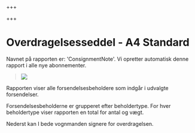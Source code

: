 +++

+++
# Overdragelsesseddel - A4 Standard

Navnet på rapporten er: 'ConsignmentNote'. Vi opretter automatisk denne rapport i alle nye abonnementer.

> ![](https://thetis-ims-reports.s3.eu-west-1.amazonaws.com/examples/ConsignmentNote-1.png)

Rapporten viser alle forsendelsesbeholdere som indgår i udvalgte forsendelser. 

Forsendelsesbeholderne er grupperet efter beholdertype. For hver beholdertype viser rapporten en total for antal og vægt.

Nederst kan I bede vognmanden signere for overdragelsen.